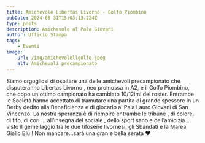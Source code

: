 ```yaml
---
title: Amichevole Libertas Livorno - Golfo Piombino
pubDate: 2024-08-31T15:03:13.224Z
type: posts
description: Amichevole al Pala Giovani
author: Ufficio Stampa
tags:
    - Eventi
image:
    url: /img/amichevolellgolfo.jpeg
    alt: Amichevoli precampionato
---
```


Siamo orgogliosi di ospitare una delle amichevoli precampionato che disputeranno Libertas Livorno , neo promossa in A2, e il Golfo Piombino, che dopo un ottimo campionato ha cambiato 10/12imi del roster.
Entrambe le Società hanno accettato di tramutare una partita di grande spessore in un Derby dedito alla Beneficienza e di giocarlo al Pala Lauro Giovani di San Vincenzo.
La nostra speranza è di riempire entrambe le tribune , di colore, di tifo, di cori … all’insegna del sociale , dello sport sano e dell’amicizia … visto il gemellaggio tra le due tifoserie livornesi, gli Sbandati e la Marea Giallo Blu !
Non mancare…sarà una gran e bella serata ❤️